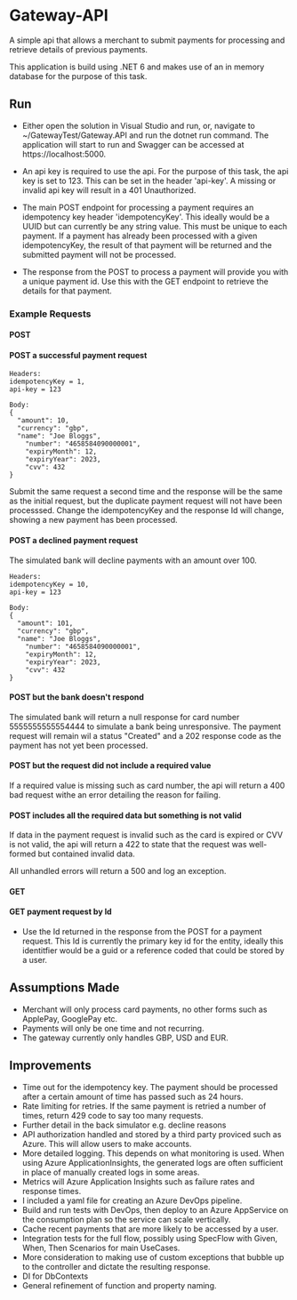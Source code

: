 # Gateway-API
A simple api that allows a merchant to submit payments for processing and retrieve details of previous payments.

This application is build using .NET 6 and makes use of an in memory database for the purpose of this task.

## Run
- Either open the solution in Visual Studio and run, or, navigate to ~/GatewayTest/Gateway.API and run the dotnet run command.
The application will start to run and Swagger can be accessed at https://localhost:5000.

- An api key is required to use the api. For the purpose of this task, the api key is set to 123. This can be set in the header 'api-key'.
A missing or invalid api key will result in a 401 Unauthorized.

- The main POST endpoint for processing a payment requires an idempotency key header 'idempotencyKey'. This ideally would be a UUID but can currently be any string value. This must be unique to each payment. If a payment has already been processed with a given idempotencyKey, the result of that payment will be returned and the submitted payment will not be processed. 

- The response from the POST to process a payment will provide you with a unique payment id. Use this with the GET endpoint to retrieve the details for that payment.

### Example Requests
#### POST
#### POST a successful payment request
```
Headers:
idempotencyKey = 1,
api-key = 123

Body:
{
  "amount": 10,
  "currency": "gbp",
  "name": "Joe Bloggs",
    "number": "4658584090000001",
    "expiryMonth": 12,
    "expiryYear": 2023,
    "cvv": 432
}
```
Submit the same request a second time and the response will be the same as the initial request, but the duplicate payment request will not have been processsed.
Change the idempotencyKey and the response Id will change, showing a new payment has been processed.

#### POST a declined payment request
The simulated bank will decline payments with an amount over 100.
```
Headers:
idempotencyKey = 10,
api-key = 123

Body:
{
  "amount": 101,
  "currency": "gbp",
  "name": "Joe Bloggs",
    "number": "4658584090000001",
    "expiryMonth": 12,
    "expiryYear": 2023,
    "cvv": 432
}
```

#### POST but the bank doesn't respond
The simulated bank will return a null response for card number 5555555555554444 to simulate a bank being unresponsive. The payment request will remain wil a status "Created" and a 202 response code as the payment has not yet been processed.

#### POST but the request did not include a required value
If a required value is missing such as card number, the api will return a 400 bad request withe an error detailing the reason for failing.

#### POST includes all the required data but something is not valid
If data in the payment request is invalid such as the card is expired or CVV is not valid, the api will return a 422 to state that the request was well-formed but contained invalid data.

All unhandled errors will return a 500 and log an exception.

#### GET
#### GET payment request by Id
- Use the Id returned in the response from the POST for a payment request. This Id is currently the primary key id for the entity, ideally this identitfier would be a guid or a reference coded that could be stored by a user.

## Assumptions Made
- Merchant will only process card payments, no other forms such as ApplePay, GooglePay etc.
- Payments will only be one time and not recurring.
- The gateway currently only handles GBP, USD and EUR.

## Improvements
- Time out for the idempotency key. The payment should be processed after a certain amount of time has passed such as 24 hours.
- Rate limiting for retries. If the same payment is retried a number of times, return 429 code to say too many requests.
- Further detail in the back simulator e.g. decline reasons
- API authorization handled and stored by a third party proviced such as Azure. This will allow users to make accounts.
- More detailed logging. This depends on what monitoring is used. When using Azure ApplicationInsights, the generated logs are often sufficient in place of manually created logs in some areas.
- Metrics will Azure Application Insights such as failure rates and response times.
- I included a yaml file for creating an Azure DevOps pipeline. 
- Build and run tests with DevOps, then deploy to an Azure AppService on the consumption plan so the service can scale vertically.
- Cache recent payments that are more likely to be accessed by a user.
- Integration tests for the full flow, possibly using SpecFlow with Given, When, Then Scenarios for main UseCases.
- More consideration to making use of custom exceptions that bubble up to the controller and dictate the resulting response.
- DI for DbContexts
- General refinement of function and property naming.
